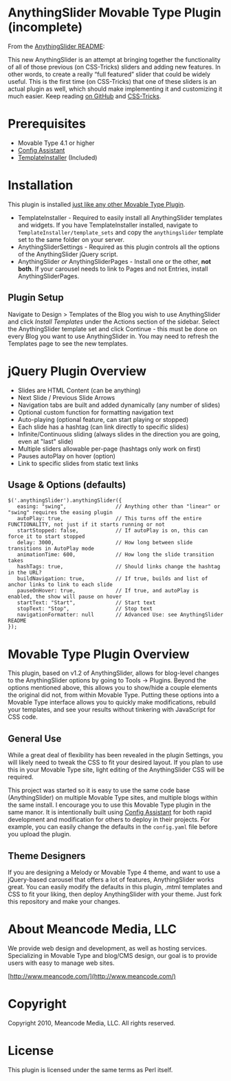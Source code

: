 # AnythingSlider Movable Type Plugin (incomplete)

From the [AnythingSlider README](http://github.com/dcneiner/AnythingSlider):

This new AnythingSlider is an attempt at bringing together the functionality of all of those previous (on CSS-Tricks) sliders and adding new features. In other words, to create a really “full featured” slider that could be widely useful. This is the first time (on CSS-Tricks) that one of these sliders is an actual plugin as well, which should make implementing it and customizing it much easier. Keep reading [on GitHub](http://github.com/dcneiner/AnythingSlider) and [CSS-Tricks](http://css-tricks.com/anythingslider-jquery-plugin/).

# Prerequisites

* Movable Type 4.1 or higher
* [Config Assistant](http://github.com/endevver/mt-plugin-configassistant)
* [TemplateInstaller](http://mt-hacks.com/templateinstaller.html) (Included)

# Installation

This plugin is installed [just like any other Movable Type Plugin](http://www.majordojo.com/2008/12/the-ultimate-guide-to-installing-movable-type-plugins.php).

* TemplateInstaller - Required to easily install all AnythingSlider templates and widgets. If you have TemplateInstaller installed, navigate to `TemplateInstaller/template_sets` and copy the `anythingslider` template set to the same folder on your server.
* AnythingSliderSettings - Required as this plugin controls all the options of the AnythingSlider jQuery script.
* AnythingSlider *or* AnythingSliderPages - Install one or the other, **not both**. If your carousel needs to link to Pages and not Entries, install AnythingSliderPages.

## Plugin Setup

Navigate to Design > Templates of the Blog you wish to use AnythingSlider and click *Install Templates* under the Actions section of the sidebar. Select the AnythingSlider template set and click Continue - this must be done on every Blog you want to use AnythingSlider in. You may need to refresh the Templates page to see the new templates.  


# jQuery Plugin Overview

* Slides are HTML Content (can be anything)
* Next Slide / Previous Slide Arrows
* Navigation tabs are built and added dynamically (any number of slides)
* Optional custom function for formatting navigation text
* Auto-playing (optional feature, can start playing or stopped)
* Each slide has a hashtag (can link directly to specific slides)
* Infinite/Continuous sliding (always slides in the direction you are going, even at "last" slide)
* Multiple sliders allowable per-page (hashtags only work on first)
* Pauses autoPlay on hover (option)
* Link to specific slides from static text links

## Usage & Options (defaults)

	$('.anythingSlider').anythingSlider({
	   easing: "swing",                // Anything other than "linear" or "swing" requires the easing plugin
	   autoPlay: true,                 // This turns off the entire FUNCTIONALITY, not just if it starts running or not
	   startStopped: false,            // If autoPlay is on, this can force it to start stopped
	   delay: 3000,                    // How long between slide transitions in AutoPlay mode
	   animationTime: 600,             // How long the slide transition takes
	   hashTags: true,                 // Should links change the hashtag in the URL?
	   buildNavigation: true,          // If true, builds and list of anchor links to link to each slide
	   pauseOnHover: true,             // If true, and autoPlay is enabled, the show will pause on hover
	   startText: "Start",             // Start text
	   stopText: "Stop",               // Stop text
	   navigationFormatter: null       // Advanced Use: see AnythingSlider README
	});

# Movable Type Plugin Overview

This plugin, based on v1.2 of AnythingSlider, allows for blog-level changes to the AnythingSlider options by going to Tools -> Plugins. Beyond the options mentioned above, this allows you to show/hide a couple elements the original did not, from within Movable Type. Putting these options into a Movable Type interface allows you to quickly make modifications, rebuild your templates, and see your results without tinkering with JavaScript for CSS code.

## General Use

While a great deal of flexibility has been revealed in the plugin Settings, you will likely need to tweak the CSS to fit your desired layout. If you plan to use this in your Movable Type site, light editing of the AnythingSlider CSS will be required. 

This project was started so it is easy to use the same code base (AnythingSlider) on multiple Movable Type sites, and multiple blogs within the same install. I encourage you to use this Movable Type plugin in the same manor. It is intentionally built using [Config Assistant](http://github.com/endevver/mt-plugin-configassistant) for both rapid development and modification for others to deploy in their projects. For example, you can easily change the defaults in the `config.yaml` file before you upload the plugin.

## Theme Designers

If you are designing a Melody or Movable Type 4 theme, and want to use a jQuery-based carousel that offers a lot of features, AnythingSlider works great. You can easily modify the defaults in this plugin, .mtml templates and CSS to fit your liking, then deploy AnythingSlider with your theme. Just fork this repository and make your changes.

# About Meancode Media, LLC

We provide web design and development, as well as hosting services. Specializing in Movable Type and blog/CMS design, our goal is to provide users with easy to manage web sites.

[http://www.meancode.com/](http://www.meancode.com/)

# Copyright

Copyright 2010, Meancode Media, LLC. All rights reserved.

# License

This plugin is licensed under the same terms as Perl itself.